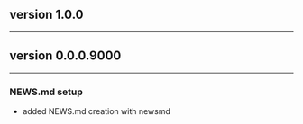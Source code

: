 ## version 1.0.0

---


## version 0.0.0.9000

---

### NEWS.md setup

- added NEWS.md creation with newsmd

